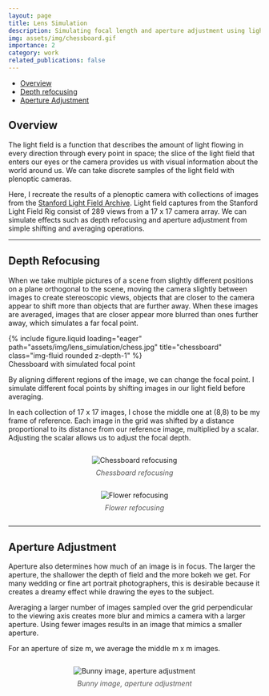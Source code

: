 ```yaml
---
layout: page
title: Lens Simulation
description: Simulating focal length and aperture adjustment using lightfields. 
img: assets/img/chessboard.gif
importance: 2
category: work
related_publications: false
---
```


- [Overview](#overview)
- [Depth refocusing](#depth-refocusing)
- [Aperture Adjustment](#aperture-adjustment)

## Overview

The light field is a function that describes the amount of light flowing in every direction through every point in space; the slice of the light field that enters our eyes or the camera provides us with visual information about the world around us. We can take discrete samples of the light field with plenoptic cameras.

Here, I recreate the results of a plenoptic camera with collections of images from the [Stanford Light Field Archive](http://lightfield.stanford.edu/lfs.html). Light field captures from the Stanford Light Field Rig consist of 289 views from a 17 x 17 camera array. We can simulate effects such as depth refocusing and aperture adjustment from simple shifting and averaging operations.

---

## Depth Refocusing

When we take multiple pictures of a scene from slightly different positions on a plane orthogonal to the scene, moving the camera slightly between images to create stereoscopic views, objects that are closer to the camera appear to shift more than objects that are further away. When these images are averaged, images that are closer appear more blurred than ones further away, which simulates a far focal point.

<div class="row">
    <div class="col-sm mt-3 mt-md-0">
        {% include figure.liquid loading="eager" path="assets/img/lens_simulation/chess.jpg" title="chessboard" class="img-fluid rounded z-depth-1" %}
    </div>
</div>
<div class="caption">
    Chessboard with simulated focal point
</div>

By aligning different regions of the image, we can change the focal point. I simulate different focal points by shifting images in our light field before averaging.

In each collection of 17 x 17 images, I chose the middle one at (8,8) to be my frame of reference. Each image in the grid was shifted by a distance proportional to its distance from our reference image, multiplied by a scalar. Adjusting the scalar allows us to adjust the focal depth. 

<div style="text-align: center;">
  <figure style="display: inline-block; text-align: center;">
    <img src="assets/img/chessboard.gif" alt="Chessboard refocusing" style="max-width: 100%;">
    <figcaption style="margin-top: 8px; font-style: italic; color: #555;">Chessboard refocusing</figcaption>
  </figure>
</div>

<div style="text-align: center;">
  <figure style="display: inline-block; text-align: center;">
    <img src="assets/img/flower.gif" alt="Flower refocusing" style="max-width: 100%;">
    <figcaption style="margin-top: 8px; font-style: italic; color: #555;">Flower refocusing</figcaption>
  </figure>
</div>

---

## Aperture Adjustment

Aperture also determines how much of an image is in focus. The larger the aperture, the shallower the depth of field and the more bokeh we get. For many wedding or fine art portrait photographers, this is desirable because it creates a dreamy effect while drawing the eyes to the subject.

Averaging a larger number of images sampled over the grid perpendicular to the viewing axis creates more blur and mimics a camera with a larger aperture. Using fewer images results in an image that mimics a smaller aperture. 

For an aperture of size m, we average the middle m x m images. 

<div style="text-align: center;">
  <figure style="display: inline-block; text-align: center;">
    <img src="assets/img/bunny.gif" alt="Bunny image, aperture adjustment" style="max-width: 100%;">
    <figcaption style="margin-top: 8px; font-style: italic; color: #555;">Bunny image, aperture adjustment</figcaption>
  </figure>
</div>

